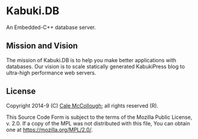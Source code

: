 # Kabuki.DB

An Embedded-C++ database server.

## Mission and Vision

The mission of Kabuki.DB is to help you make better applications with databases. Our vision is to scale statically generated KabukiPress blog to ultra-high performance web servers.

## License

Copyright 2014-9 (C) [Cale McCollough](https://calemccollough.github.io); all rights reserved (R).

This Source Code Form is subject to the terms of the Mozilla Public License, v. 2.0. If a copy of the MPL was not distributed with this file, You can obtain one at <https://mozilla.org/MPL/2.0/>.
